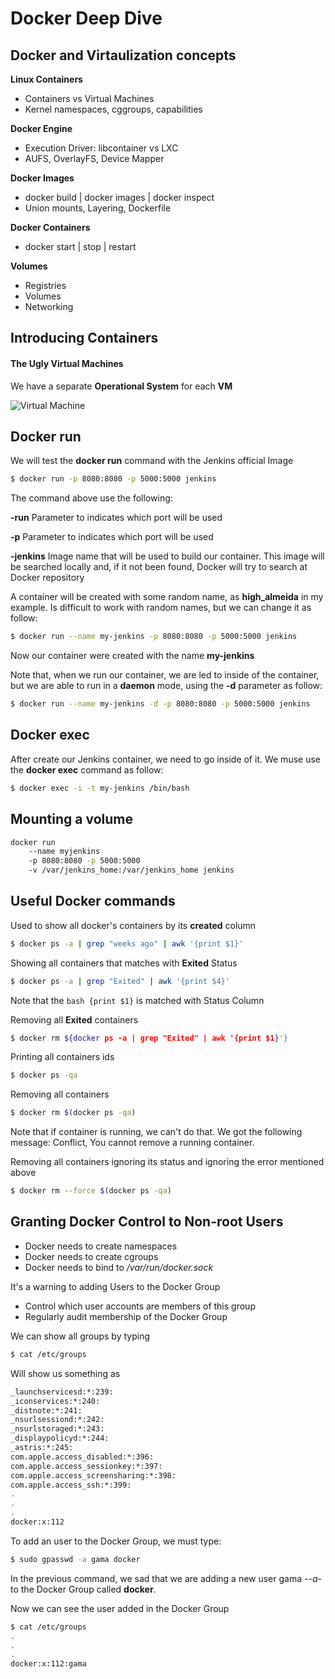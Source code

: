 # Docker Deep Dive

## Docker and Virtaulization concepts

**Linux Containers**
- Containers vs Virtual Machines
- Kernel namespaces, cggroups, capabilities

**Docker Engine**
- Execution Driver: libcontainer vs LXC
- AUFS, OverlayFS, Device Mapper

**Docker Images**
- docker build | docker images | docker inspect
- Union mounts, Layering, Dockerfile

**Docker Containers**
- docker start | stop | restart

**Volumes**
- Registries
- Volumes
- Networking

## Introducing Containers

#### The Ugly Virtual Machines

We have a separate **Operational System** for each **VM**

![Virtual Machine](http://www.ntpro.nl/blog/uploads/products_vmfs_diagram.gif "Virtual Machine")

## Docker run

We will test the **docker run** command with the Jenkins official Image
```bash
$ docker run -p 8080:8080 -p 5000:5000 jenkins
```

The command above use the following: 

**-run** Parameter to indicates which port will be used

**-p** Parameter to indicates which port will be used

**-jenkins** Image name that will be used to build our container. This image will be searched locally and, if it not been found, Docker will try to search at Docker repository

A container will be created with some random name, as **high_almeida** in my example. Is difficult to work with random names, but we can change it as follow:

```bash
$ docker run --name my-jenkins -p 8080:8080 -p 5000:5000 jenkins
```

Now our container were created with the name **my-jenkins**

Note that, when we run our container, we are led to inside of the container, but we are able to run in a **daemon** mode, using the **-d** parameter as follow:

```bash
$ docker run --name my-jenkins -d -p 8080:8080 -p 5000:5000 jenkins
```

## Docker exec

After create our Jenkins container, we need to go inside of it. We muse use the **docker exec** command as follow:

```bash
$ docker exec -i -t my-jenkins /bin/bash
```

## Mounting a volume

```bash
docker run 
	--name myjenkins 
	-p 8080:8080 -p 5000:5000 
	-v /var/jenkins_home:/var/jenkins_home jenkins
```

## Useful Docker commands

Used to show all docker's containers by its **created** column

```bash
$ docker ps -a | grep "weeks ago" | awk '{print $1}'
```

Showing all containers that matches with **Exited** Status

```bash
$ docker ps -a | grep "Exited" | awk '{print $4}'
```
Note that the ```bash {print $1}``` is matched with Status Column 

Removing all **Exited** containers

```bash
$ docker rm ${docker ps -a | grep "Exited" | awk '{print $1}'}
```

Printing all containers ids

```bash
$ docker ps -qa
```

Removing all containers

```bash
$ docker rm $(docker ps -qa)
```
Note that if container is running, we can't do that. We got the following message: Conflict, You cannot remove a running container.

Removing all containers ignoring its status and ignoring the error mentioned above

```bash
$ docker rm --force $(docker ps -qa)
```

## Granting Docker Control to Non-root Users

- Docker needs to create namespaces
- Docker needs to create cgroups
- Docker needs to bind to */var/run/docker.sock*

It's a warning to adding Users to the Docker Group
- Control which user accounts are members of this group
- Regularly audit membership of the Docker Group

We can show all groups by typing

```bash
$ cat /etc/groups
```

Will show us something as

```bash
_launchservicesd:*:239:
_iconservices:*:240:
_distnote:*:241:
_nsurlsessiond:*:242:
_nsurlstoraged:*:243:
_displaypolicyd:*:244:
_astris:*:245:
com.apple.access_disabled:*:396:
com.apple.access_sessionkey:*:397:
com.apple.access_screensharing:*:398:
com.apple.access_ssh:*:399:
.
.
.
docker:x:112
```

To add an user to the Docker Group, we must type:

```bash
$ sudo gpasswd -a gama docker
```

In the previous command, we sad that we are adding a new user gama -*-a*- to the Docker Group called **docker**.

Now we can see the user added in the Docker Group

```bash
$ cat /etc/groups
.
.
.
docker:x:112:gama
```

